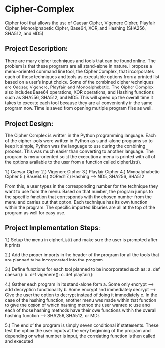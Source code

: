 # Cipher-Complex
Cipher tool that allows the use of Caesar Cipher, Vigenere Cipher, Playfair Cipher, Monoalphabetic Cipher, Base64, XOR, and Hashing (SHA256, SHA512, and MD5)

Project Description:
---------------------
There are many cipher techniques and tools that can be found online. The problem is that these programs are all stand-alone in nature. I propose a menu-oriented command line tool, the Cipher Complex, that incorporates each of these techniques and tools as executable options from a printed list based on a user’s input choice. Some of the combined cipher techniques are Caesar, Vigenere, Playfair, and Monoalphabetic. The Cipher Complex also includes Base64 operations, XOR operations, and Hashing functions such as SHA256, SHA512, and MD5. This will speed up the overall time it takes to execute each tool because they are all conveniently in the same program now. Time is saved from opening multiple program files as well. 

Project Design:
----------------
The Cipher Complex is written in the Python programming language. Each of the cipher tools were written in Python as stand-alone programs so to keep it simple, Python was the language to use during the combining process. This was much easier than converting to another language. The program is menu-oriented so at the execution a menu is printed with all of the options available to the user from a function called cipherList().

  1.)	Caesar Cipher
  2.)	Vigenere Cipher
  3.)	Playfair Cipher
  4.)	Monoalphabetic Cipher
  5.)	Base64
  6.)	XORed1
  7.)	Hashing --> MD5, SHA256, SHA512
  
From this, a user types in the corresponding number for the technique they want to use from the menu. Based on that number, the program jumps to the specific function that corresponds with the chosen number from the menu and carries out that option. Each technique has its own function within the program. The specific imported libraries are all at the top of the program as well for easy use.

Project Implementation Steps:
------------------------------
1.)	Setup the menu in cipherList() and make sure the user is prompted after it prints

2.)	Add the proper imports in the header of the program for all the tools that are planned to be incorporated into the program

3.)	Define functions for each tool planned to be incorporated such as:
    a. def caesar():
    b. def vigenere():
    c. def playfair():
    
4.)	Gather each program in its stand-alone form
    a.	Some only encrypt --> add decryption functionality
    b.	Some encrypt and immediately decrypt --> Give the user the option to decrypt instead of doing it immediately
    c.	In the case of the hashing function, another menu was made within that function to give the option of which hashing method the user wanted to use and each of those hashing methods have their own functions within the overall hashing function --> SHA256, SHA512, or MD5
    
5.)	The end of the program is simply seven conditional if statements. These test the option the user inputs at the very beginning of the program and depending on what number is input, the correlating function is then called and executed
